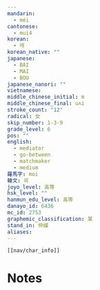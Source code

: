 ```yaml
---
mandarin:
  - méi
cantonese:
  - mui4
korean:
  - 매
korean_native: ""
japanese:
  - BAI
  - MAI
  - BOU
japanese_nanori: ""
vietnamese:
middle_chinese_initial: m
middle_chinese_final: uʌi
stroke_count: "12"
radical: 女
skip_number: 1-3-9
grade_level: 6
pos: ""
english:
  - mediator
  - go-between
  - matchmaker
  - medium
羅馬字: moi
韓文: 뫼
joyo_level: 高等
hsk_level: ""
hanmun_edu_level: 高等
danayo_id: 6436
mc_id: 2753
graphemic_classification: 某
stand_in: 仲媒
aliases:
---
```

```meta-bind-embed
[[nav/char_info]]
```

# Notes
